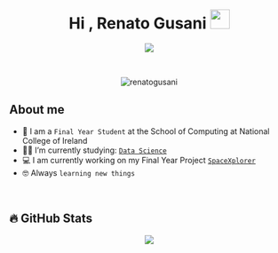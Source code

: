 <h1 align="center">Hi , Renato Gusani <img src="https://media.giphy.com/media/hvRJCLFzcasrR4ia7z/giphy.gif" width="35"></h1>
<p align="center">
  <a href="https://github.com/renatogusani/readme-typing-svg"><img src="https://readme-typing-svg.herokuapp.com?lines=Data+Science+Student;Avid+Programmer;Always%20learning%20new%20things&center=true&width=500&height=50"></a>
</p>


<br>

<p align="center"> 
	<img src="https://komarev.com/ghpvc/?username=renatogusani&label=Profile%20views&color=0e75b6&style=plastic" alt="renatogusani" /> 
</p>




## About me
- :school: I am a `Final Year Student` at the School of Computing at National College of Ireland
- :student: I’m currently studying: [`Data Science`](https://github.com/renatogusani/BSc-Data-Science)
- :computer: I am currently working on my Final Year Project [`SpaceXplorer`](https://github.com/renatogusani/SpaceXplorer)
- :nerd_face: Always `learning new things`

<br>

## 🔥 GitHub Stats
<p align="center">
<img src="https://github-readme-streak-stats.herokuapp.com/?user=renatogusani&theme=solarized-dark">
</p>

<br>
<br>

<!-- MARKDOWN LINKS & IMAGES -->
[Paypal.org]: https://img.shields.io/badge/Paypal-20232A?style=for-the-badge&logo=paypal&logoColor=61DAFB
[Paypal-url]: https://www.markdownguide.org
